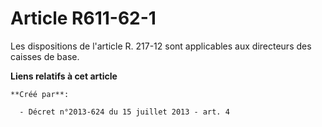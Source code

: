 # Article R611-62-1

Les dispositions de l'article R. 217-12 sont applicables aux directeurs des caisses de base.

**Liens relatifs à cet article**

	**Créé par**:

	  - Décret n°2013-624 du 15 juillet 2013 - art. 4
